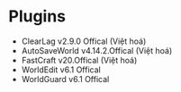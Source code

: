 # Plugins
   + ClearLag v2.9.0 Offical (Việt hoá)
   + AutoSaveWorld v4.14.2.Offical (Việt hoá)
   + FastCraft v20.Offical (Việt hoá)
   + WorldEdit v6.1 Offical
   + WorldGuard v6.1 Offical
